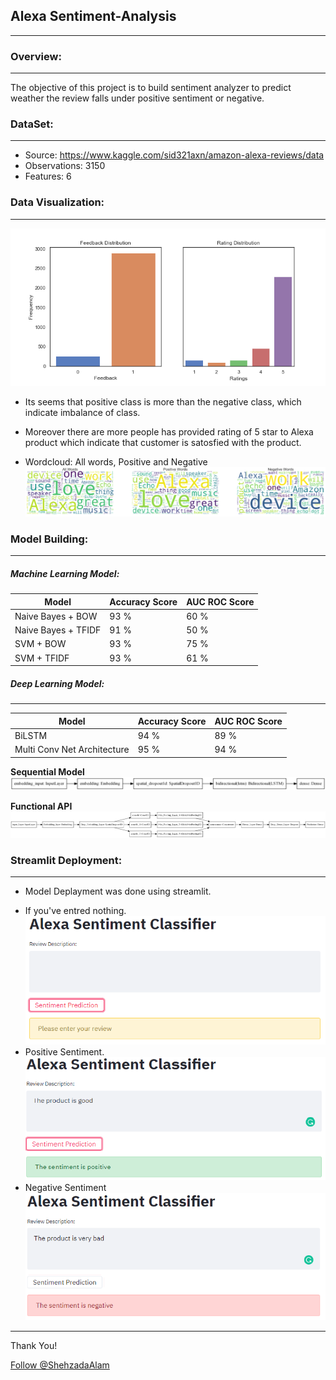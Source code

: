 ## Alexa Sentiment-Analysis
---
### Overview:
----
The objective of this project is to build sentiment analyzer to predict weather the review falls under positive sentiment or negative.

### DataSet:
-----
* Source: https://www.kaggle.com/sid321axn/amazon-alexa-reviews/data
* Observations: 3150
* Features: 6

### Data Visualization:
-----
![Feed_rating](https://github.com/ShehzadaAlam/Alexa-Review-Sentiment-Analysis/blob/master/Images/Distribution.png)

* Its seems that positive class is more than the negative class, which indicate imbalance of class.
* Moreover there are more people has provided rating of 5 star to Alexa product which indicate that customer is satosfied with the product.

* Wordcloud: All words, Positive and Negative
![Wordcloud](https://github.com/ShehzadaAlam/Alexa-Review-Sentiment-Analysis/blob/master/Images/Wordcloud.png)

### Model Building:
----
##### Machine Learning Model:
Model | Accuracy Score | AUC ROC Score
----- | ----- | -----
Naive Bayes + BOW | 93 % | 60 %
Naive Bayes + TFIDF | 91 % | 50 %
SVM + BOW | 93 % | 75 %
SVM + TFIDF | 93 % | 61 %


##### Deep Learning Model:
----
Model | Accuracy Score | AUC ROC Score
----- | ----- | -----
BiLSTM | 94 % | 89 % 
Multi Conv Net Architecture | 95 % | 94 % 

**Sequential Model**
!['Sequential'](https://github.com/ShehzadaAlam/Alexa-Review-Sentiment-Analysis/blob/master/Images/model.png)

**Functional API**
!['Functional API'](https://github.com/ShehzadaAlam/Alexa-Review-Sentiment-Analysis/blob/master/Images/Model_Custom.png)


### Streamlit Deployment:
----
- Model Deplayment was done using streamlit.
* If you've entred nothing.
![nothing Entered](https://github.com/ShehzadaAlam/Alexa-Review-Sentiment-Analysis/blob/master/Images/if%20you%20enter%20nothing.PNG)
* Positive Sentiment.
![positive sentiment](https://github.com/ShehzadaAlam/Alexa-Review-Sentiment-Analysis/blob/master/Images/Positive%20Sentiment.PNG)
* Negative Sentiment
![negative sentiment](https://github.com/ShehzadaAlam/Alexa-Review-Sentiment-Analysis/blob/master/Images/negative%20sentiment.PNG)


----
<p>Thank You!	
<p><!-- Place this tag where you want the button to render. -->
<a class="github-button" href="https://github.com/ShehzadaAlam" aria-label="Follow @ShehzadaAlam on GitHub">Follow @ShehzadaAlam</a>
